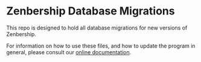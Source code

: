 Zenbership Database Migrations
==============================

This repo is designed to hold all database migrations for new versions of Zenbership.

For information on how to use these files, and how to update the program in general, please consult our [online documentation](http://documentation.zenbership.com/Home/Updating-Zenbership).
